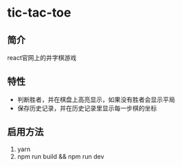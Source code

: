 # tic-tac-toe
## 简介 
react官网上的井字棋游戏

## 特性
- 判断胜者，并在棋盘上高亮显示，如果没有胜者会显示平局
- 保存历史记录，并在历史记录里显示每一步棋的坐标

## 启用方法
1. yarn
2. npm run build && npm run dev

